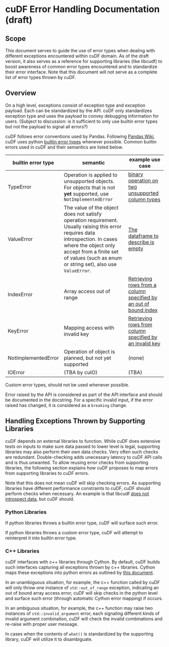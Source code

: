 # cuDF Error Handling Documentation (draft)

## Scope

This document serves to guide the use of error types when dealing with different exceptions encountered within cuDF domain. As of the draft version, it also serves as a reference for supporting libraries (like libcudf) to boost awareness of common error types encountered and to standardize their error interface. Note that this document will not serve as a complete list of error types thrown by cuDF.

## Overview

On a high level, exceptions consist of exception type and exception payload. Each can be standardized by the API. cuDF only standardizes exception type and uses the payload to convey debugging information for users. (Subject to discussion: is it sufficient to only use builtin error types but not the payload to signal all errors?)

cuDF follows error conventions used by Pandas. Following [Pandas Wiki](https://github.com/pandas-dev/pandas/wiki/Choosing-Exceptions-to-Raise), cuDF uses python [builtin error types](https://docs.python.org/3.9/library/exceptions.html) whenever possible. Common builtin errors used in cuDF and their semantics are listed below.

| builtin error type | semantic | example use case |
| ------------------ | -------- | ---------------- |
|     TypeError      | Operation is applied to unsupported objects. For objects that is not **yet** supported, use `NotImplementedError` | [binary operation on two unsupported column types](https://github.com/rapidsai/cudf/blob/7d49f75df9681dbe1653029e7d508355884a6d86/python/cudf/cudf/core/column/numerical.py#L110) |
|     ValueError     | The value of the object does not satisfy operation requirement. Usually raising this error requires data introspection. In cases where the object only accept from a finite set of values (such as enum or string set), also use `ValueError`. | [The dataframe to describe is empty](https://github.com/rapidsai/cudf/blob/7d49f75df9681dbe1653029e7d508355884a6d86/python/cudf/cudf/core/dataframe.py#L5366) |
|     IndexError     | Array access out of range | [Retrieving rows from a column specified by an out of bound index](https://github.com/rapidsai/cudf/blob/7d49f75df9681dbe1653029e7d508355884a6d86/python/cudf/cudf/core/column/column.py#L849-L851) |
|     KeyError       | Mapping access with invalid key | [Retrieving rows from column specified by an invalid key](https://github.com/rapidsai/cudf/blob/7d49f75df9681dbe1653029e7d508355884a6d86/python/cudf/cudf/core/indexing.py#L177) |
| NotImplementedError| Operation of object is planned, but not yet supported | (none) |
|     IOError        | (TBA by cuIO) | (TBA) |

Custom error types, should not be used whenever possible.

Error raised by the API is considered as part of the API interface and should be documented in the docstring. For a specific invalid input, if the error raised has changed, it is considered as a `breaking` change.

## Handling Exceptions Thrown by Supporting Libraries

cuDF depends on external libraries to function. While cuDF does extensive tests on inputs to make sure data passed to lower level is legal, supporting libraries may also perform their own data checks. Very often such checks are redundant. Double-checking adds unecessary latency to cuDF API calls and is thus unwanted. To allow reusing error checks from supporting libraries, the following section explains how cuDF proposes to map errors from supporting libraries to cuDF errors.

Note that this does not mean cuDF will skip checking errors. As supporting libraries have different performance constraints to cuDF, cuDF should perform checks when necessary. An example is that libcudf [does not introspect data](https://github.com/rapidsai/cudf/issues/5505), but cuDF should.

### Python Libraries

If python libraries throws a builtin error type, cuDF will surface such error.

If python libraries throws a custom error type, cuDF will attempt to reinterpret it into builtin error type.

### C++ Libraries

cuDF interfaces with c++ libraries through Cython. By default, cuDF builds such interfaces capturing all exceptions thrown by c++ libraries. Cython maps these exceptions into python errors as outlined by [this document](http://docs.cython.org/en/latest/src/userguide/wrapping_CPlusPlus.html#exceptions).

In an unambiguous situation, for example, the c++ function called by cuDF will only throw one instance of `std::out_of_range` exception, indicating an out of bound array access error, cuDF will skip checks in the python level and surface such error (through automatic Cython error mapping) if occurs.

In an ambiguous situation, for example, the c++ function may raise two instances of `std::invalid_argument` error, each signaling different kinds of invalid argument combination, cuDF will check the invalid combinations and re-raise with proper user message.

In cases when the contents of `what()` is standardized by the supporting library, cuDF will utilize it to disambiguate.
